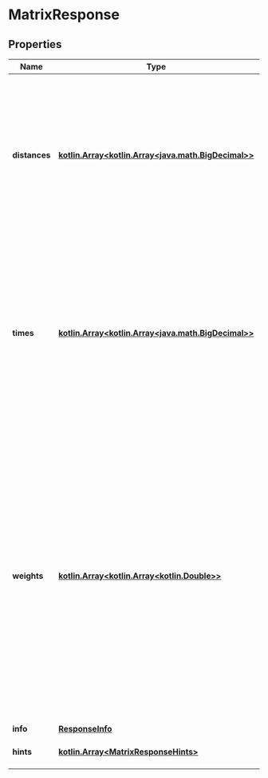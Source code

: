 # MatrixResponse

## Properties
Name | Type | Description | Notes
------------ | ------------- | ------------- | -------------
**distances** | [**kotlin.Array&lt;kotlin.Array&lt;java.math.BigDecimal&gt;&gt;**](.md) | The distance matrix for the specified points in the same order as the time matrix. The distances are in meters. If &#x60;fail_fast&#x3D;false&#x60; the matrix will contain &#x60;null&#x60; for connections that could not be found. |  [optional]
**times** | [**kotlin.Array&lt;kotlin.Array&lt;java.math.BigDecimal&gt;&gt;**](.md) | The time matrix for the specified points in the order [[from1-&gt;to1, from1-&gt;to2, ...], [from2-&gt;to1, from2-&gt;to2, ...], ...]. The times are in seconds. If &#x60;fail_fast&#x3D;false&#x60; the matrix will contain &#x60;null&#x60; for connections that could not be found. |  [optional]
**weights** | [**kotlin.Array&lt;kotlin.Array&lt;kotlin.Double&gt;&gt;**](.md) | The weight matrix for the specified points in the same order as the time matrix. The weights for different vehicles can have a different unit but the weights array is perfectly suited as input for Vehicle Routing Problems as it is currently faster to calculate. If &#x60;fail_fast&#x3D;false&#x60; the matrix will contain &#x60;null&#x60; for connections that could not be found. |  [optional]
**info** | [**ResponseInfo**](ResponseInfo.md) |  |  [optional]
**hints** | [**kotlin.Array&lt;MatrixResponseHints&gt;**](MatrixResponseHints.md) | Optional. Additional response data |  [optional]
